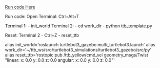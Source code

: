 [Run code Here](turtlebot3_simulations/turtlebot3_gazebo/src/py)

Run code:
Open Terminal: Ctrl+Alt+T

Terminal 1: 
    - init_world
Terminal 2: 
    - cd work_dir
    - python ttb_template.py

Reset:
    Terminal 2
    - Ctrl+Z
    - reset_ttb    


alias init_world='roslaunch turtlebot3_gazebo multi_turtlebot3.launch'
alias work_dir='~/ttb_ws/src/turtlebot3_simulations/turtlebot3_gazebo/src/py'
alias reset_ttb='rostopic pub /ttb_yellow/cmd_vel geometry_msgs/Twist \"linear:
        x: 0.0
        y: 0.0
        z: 0.0
    angular:
        x: 0.0
        y: 0.0
        z: 0.0\"'